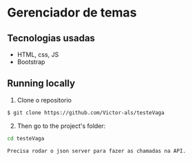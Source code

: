 # Gerenciador de temas


## Tecnologias usadas

- HTML, css, JS
- Bootstrap


## Running locally

1. Clone o repositorio 

```sh
$ git clone https://github.com/Victor-als/testeVaga
```

2. Then go to the project's folder:

```sh
cd testeVaga

Precisa rodar o json server para fazer as chamadas na API.
